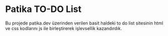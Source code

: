 # Patika TO-DO List

Bu projede patika.dev üzerinden verilen basit haldeki to do list sitesinin html ve css kodlarını js ile birleştirerek işlevsellik kazandırdık.
